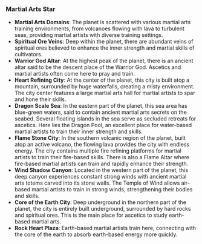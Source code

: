 ### Martial Arts Star
- **Martial Arts Domains**: The planet is scattered with various martial arts training environments, from volcanoes flowing with lava to turbulent seas, providing martial artists with diverse training settings.
- **Spiritual Ore Veins**: Deep within the planet, there are abundant veins of spiritual ores believed to enhance the inner strength and martial skills of cultivators.
- **Warrior God Altar**: At the highest peak of the planet, there is an ancient altar said to be the descent place of the Warrior God. Ascetics and martial artists often come here to pray and train.
- **Heart Refining City**: At the center of the planet, this city is built atop a mountain, surrounded by huge waterfalls, creating a misty environment. The city center features a large martial arts hall for martial artists to spar and hone their skills.
- **Dragon Scale Sea**: In the eastern part of the planet, this sea area has blue-green waters, said to contain ancient martial arts secrets on the seabed. Several floating islands in the sea serve as secluded retreats for ascetics. Here lies the Dragon Pool, an excellent place for water-based martial artists to train their inner strength and skills.
- **Flame Stone City**: In the southern volcanic region of the planet, built atop an active volcano, the flowing lava provides the city with endless energy. The city contains multiple fire refining platforms for martial artists to train their fire-based skills. There is also a Flame Altar where fire-based martial artists can train and rapidly enhance their strength.
- **Wind Shadow Canyon**: Located in the western part of the planet, this deep canyon experiences constant strong winds with ancient martial arts totems carved into its stone walls. The Temple of Wind allows air-based martial artists to train in strong winds, strengthening their bodies and skills.
- **Core of the Earth City**: Deep underground in the northern part of the planet, the city is entirely built underground, surrounded by hard rocks and spiritual ores. This is the main place for ascetics to study earth-based martial arts.
- **Rock Heart Plaza**: Earth-based martial artists train here, connecting with the core of the earth to absorb earth-based energy more quickly.
